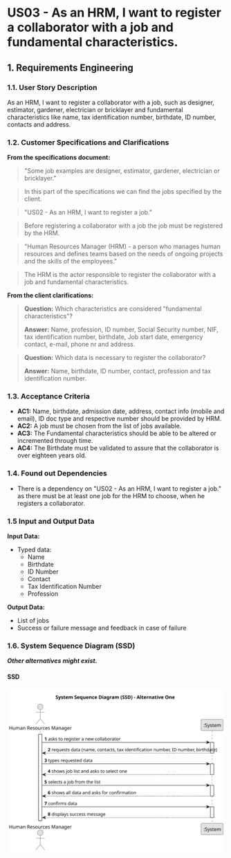 # US03 - As an HRM, I want to register a collaborator with a job and fundamental characteristics.
 


## 1. Requirements Engineering

### 1.1. User Story Description

As an HRM, I want to register a collaborator with a job, such as designer, estimator, gardener, electrician or bricklayer and fundamental
characteristics like name, tax identification number, birthdate, ID number, contacts and address.
### 1.2. Customer Specifications and Clarifications 

**From the specifications document:**

>	"Some job examples are designer, estimator, gardener, electrician
or bricklayer."
 
>	In this part of the specifications we can find the jobs specified by the client.

> "US02 - As an HRM, I want to register a job."

> Before registering a collaborator with a job the job must be registered by the HRM.

> "Human Resources Manager (HRM) - a person who manages human resources
and defines teams based on the needs of ongoing projects and the skills of the
employees."

> The HRM is the actor responsible to register the collaborator with a job and fundamental characteristics. 

**From the client clarifications:**

> **Question:** Which characteristics are considered "fundamental characteristics"?
>
> **Answer:** Name, profession, ID number, Social Security number, NIF, tax identification number, birthdate, Job start date, emergency contact, e-mail, phone nr and address.

> **Question:** Which data is necessary to register the collaborator?
>
> **Answer:** Name, birthdate, ID number, contact, profession and tax identification number.

### 1.3. Acceptance Criteria

* **AC1:** Name, birthdate, admission date, address, contact info (mobile and
  email), ID doc type and respective number should be provided by HRM.
* **AC2:** A job must be chosen from the list of jobs available.
* **AC3:** The Fundamental characteristics should be able to be altered or incremented through time.
* **AC4:** The Birthdate must be validated to assure that the collaborator is over eighteen years old.



### 1.4. Found out Dependencies

* There is a dependency on "US02 - As an HRM, I want to register a job." as there must be at least one job for the HRM to choose, when he registers a collaborator.

### 1.5 Input and Output Data

**Input Data:**

* Typed data:
    * Name
    * Birthdate 
    * ID Number
    * Contact
    * Tax Identification Number
    * Profession

**Output Data:**
* List of jobs
* Success or failure message and feedback in case of failure 

### 1.6. System Sequence Diagram (SSD)

**_Other alternatives might exist._**

#### SSD

![System Sequence Diagram - Alternative One](svg/us03-system-sequence-diagram-alternative-one.svg)
